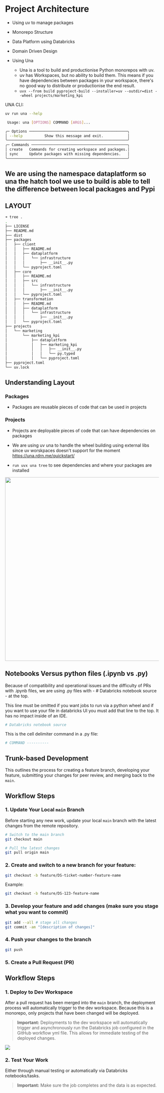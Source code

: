 # Project Architecture

* Using uv to manage packages
* Monorepo Structure
* Data Platform using Databricks
* Domain Driven Design
* Using Una

  * Una is a tool to build and productionise Python monorepos with uv.
  * uv has Workspaces, but no ability to build them. This means if you have dependencies between packages in your workspace, there's no good way to distribute or productionise the end result.
  * `uvx --from build pyproject-build --installer=uv --outdir=dist --wheel projects/marketing_kpi`

UNA CLI:

```bash
uv run una --help

 Usage: una [OPTIONS] COMMAND [ARGS]...

╭─ Options ─────────────────────────────────────────────╮
│ --help          Show this message and exit.           │
╰───────────────────────────────────────────────────────╯
╭─ Commands ────────────────────────────────────────────╮
│ create   Commands for creating workspace and packages.│
│ sync     Update packages with missing dependencies.   │
╰───────────────────────────────────────────────────────╯
```

## We are using the namespace dataplatform so una the hatch tool we use to build is able to tell the difference between local packages and Pypi

## LAYOUT

``` bash
➜ tree .
.
├── LICENSE
├── README.md
├── dist
├── packages
│   ├── client
│   │   ├── README.md
│   │   ├── dataplatform 
│   │   │   └── infrastructure
│   │   │       ├── __init__.py
│   │   └── pyproject.toml
│   ├── core 
│   │   ├── README.md
│   │   ├── src
│   │   │   └── infrastructure
│   │   │       ├── __init__.py
│   │   └── pyproject.toml
│   ├── transformation 
│   │   ├── README.md
│   │   ├── dataplatform 
│   │   │   └── infrastructure
│   │   │       ├── __init__.py
│   │   └── pyproject.toml
├── projects
│   └── marketing
│       └── marketing_kpi
│           ├── dataplatform 
│           │   ├── marketing_kpi
│           │   │   ├── __init__.py
│           │   │   └── py.typed
│           │   └── pyproject.toml
├── pyproject.toml
└── uv.lock
```
## Understanding Layout

### Packages

* Packages are reusable pieces of code that can be used in projects

### Projects

* Projects are deployable pieces of code that can have dependencies on packages

* We are using uv una to handle the wheel building using external libs since uv worskpaces doesn't support for the moment
https://una.rdrn.me/quickstart/

* `run uvx una tree` to see dependencies and where your packages are installed

<img src=".images/una_tree_output.png" width="600">

## Notebooks Versus python files (.ipynb vs .py)

Because of compatibility and operational issues and the difficulty of PRs with .ipynb files, we are using .py files with - # Databricks notebook source - at the top.

This line must be omitted if you want jobs to run via a python wheel and if you want to use your file in databricks UI you must add that line to the top. It has no impact inside of an IDE.

```python
# Databricks notebook source
```

 This is the cell delimiter command in a .py file:

```python
# COMMAND ----------
```


## Trunk-based Development

This outlines the process for creating a feature branch, developing your feature, submitting your changes for peer review, and merging back to the `main`.

## Workflow Steps

### 1. Update Your Local `main` Branch

Before starting any new work, update your local `main` branch with the latest changes from the remote repository.

```bash
# Switch to the main branch
git checkout main

# Pull the latest changes
git pull origin main
```

### 2. Create and switch to a new branch for your feature:
```bash 
git checkout -b feature/DS-ticket-number-feature-name
```

Example:
```bash
git checkout -b feature/DS-123-feature-name
```

### 3. Develop your feature and add changes (make sure you stage what you want to commit)

```bash
git add --all # stage all changes
git commit -am "[description of changes]"
```

### 4. Push your changes to the branch

```bash
git push
```

### 5. Create a Pull Request (PR)

## Workflow Steps

### 1. Deploy to Dev Workspace
After a pull request has been merged into the `main` branch, the deployment process will automatically trigger to the dev workspace. 
Because this is a monorepo, only projects that have been changed will be deployed.


> **Important:** Deployments to the dev workspace will automatically trigger and asynchronously run the Databricks job configured in the GitHub workflow yml file. This allows for immediate testing of the deployed changes.

<img src=".images/deploy_to_dev.png">

### 2. Test Your Work
Either through manual testing or automatically via Databricks notebooks/tasks. 
> **Important:** Make sure the job completes and the data is as expected.